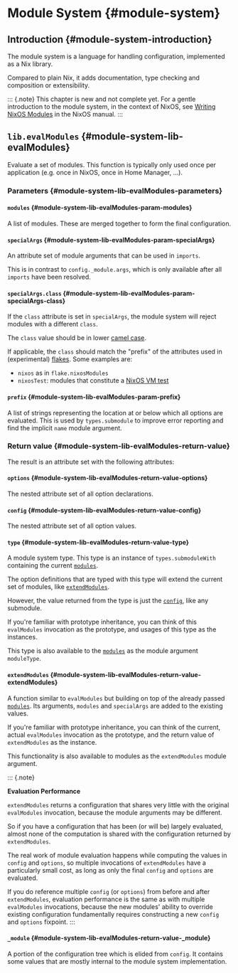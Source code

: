 # Module System {#module-system}

## Introduction {#module-system-introduction}

The module system is a language for handling configuration, implemented as a Nix library.

Compared to plain Nix, it adds documentation, type checking and composition or extensibility.

::: {.note}
This chapter is new and not complete yet. For a gentle introduction to the module system, in the context of NixOS, see [Writing NixOS Modules](https://nixos.org/manual/nixos/unstable/index.html#sec-writing-modules) in the NixOS manual.
:::


## `lib.evalModules` {#module-system-lib-evalModules}

Evaluate a set of modules. This function is typically only used once per application (e.g. once in NixOS, once in Home Manager, ...).

### Parameters {#module-system-lib-evalModules-parameters}

#### `modules` {#module-system-lib-evalModules-param-modules}

A list of modules. These are merged together to form the final configuration.
<!-- TODO link to section about merging, TBD -->

#### `specialArgs` {#module-system-lib-evalModules-param-specialArgs}

An attribute set of module arguments that can be used in `imports`.

This is in contrast to `config._module.args`, which is only available after all `imports` have been resolved.

#### `specialArgs.class` {#module-system-lib-evalModules-param-specialArgs-class}

If the `class` attribute is set in `specialArgs`, the module system will reject modules with a different `class`.

The `class` value should be in lower [camel case](https://en.wikipedia.org/wiki/Camel_case).

If applicable, the `class` should match the "prefix" of the attributes used in (experimental) [flakes](https://nixos.org/manual/nix/stable/command-ref/new-cli/nix3-flake.html#description). Some examples are:

 - `nixos` as in `flake.nixosModules`
 - `nixosTest`: modules that constitute a [NixOS VM test](https://nixos.org/manual/nixos/stable/index.html#sec-nixos-tests)
<!-- We've only just started with `class`. You're invited to add a few more. -->

#### `prefix` {#module-system-lib-evalModules-param-prefix}

A list of strings representing the location at or below which all options are evaluated. This is used by `types.submodule` to improve error reporting and find the implicit `name` module argument.

### Return value {#module-system-lib-evalModules-return-value}

The result is an attribute set with the following attributes:

#### `options` {#module-system-lib-evalModules-return-value-options}

The nested attribute set of all option declarations.

#### `config` {#module-system-lib-evalModules-return-value-config}

The nested attribute set of all option values.

#### `type` {#module-system-lib-evalModules-return-value-type}

A module system type. This type is an instance of `types.submoduleWith` containing the current [`modules`](#module-system-lib-evalModules-param-modules).

The option definitions that are typed with this type will extend the current set of modules, like [`extendModules`](#module-system-lib-evalModules-return-value-extendModules).

However, the value returned from the type is just the [`config`](#module-system-lib-evalModules-return-value-config), like any submodule.

If you're familiar with prototype inheritance, you can think of this `evalModules` invocation as the prototype, and usages of this type as the instances.

This type is also available to the [`modules`](#module-system-lib-evalModules-param-modules) as the module argument `moduleType`.
<!-- TODO: document the module arguments. Using moduleType is like saying: suppose this configuration was extended. -->

#### `extendModules` {#module-system-lib-evalModules-return-value-extendModules}

A function similar to `evalModules` but building on top of the already passed [`modules`](#module-system-lib-evalModules-param-modules). Its arguments, `modules` and `specialArgs` are added to the existing values.

If you're familiar with prototype inheritance, you can think of the current, actual `evalModules` invocation as the prototype, and the return value of `extendModules` as the instance.

This functionality is also available to modules as the `extendModules` module argument.

::: {.note}

**Evaluation Performance**

`extendModules` returns a configuration that shares very little with the original `evalModules` invocation, because the module arguments may be different.

So if you have a configuration that has been (or will be) largely evaluated, almost none of the computation is shared with the configuration returned by `extendModules`.

The real work of module evaluation happens while computing the values in `config` and `options`, so multiple invocations of `extendModules` have a particularly small cost, as long as only the final `config` and `options` are evaluated.

If you do reference multiple `config` (or `options`) from before and after `extendModules`, evaluation performance is the same as with multiple `evalModules` invocations, because the new modules' ability to override existing configuration fundamentally requires constructing a new `config` and `options` fixpoint.
:::

#### `_module` {#module-system-lib-evalModules-return-value-_module}

A portion of the configuration tree which is elided from `config`. It contains some values that are mostly internal to the module system implementation.

<!-- TODO: when markdown migration is complete, make _module docs visible again and reference _module docs. Maybe move those docs into this chapter? -->
